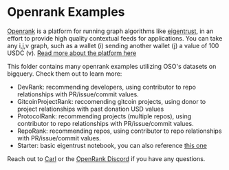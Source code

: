 # Openrank Examples

[Openrank](https://docs.openrank.com/) is a platform for running graph algorithms like [eigentrust](https://github.com/Karma3Labs/openrank-sdk), in an effort to provide high quality contextual feeds for applications. You can take any i,j,v graph, such as a wallet (i) sending another wallet (j) a value of 100 USDC (v). [Read more about the platform here](https://read.cryptodatabytes.com/p/openrank-powering-apps-with-contextual)

This folder contains many openrank examples utilizing OSO's datasets on bigquery. Check them out to learn more:
- DevRank: recommending developers, using contributor to repo relationships with PR/issue/commit values.
- GitcoinProjectRank: reccomending gitcoin projects, using donor to project relationships with past donation USD values
- ProtocolRank: recommending projects (multiple repos), using contributor to repo relationships with PR/issue/commit values.
- RepoRank: recommending repos, using contributor to repo relationships with PR/issue/commit values.
- Starter: basic eigentrust notebook, you can also reference [this one](https://app.hex.tech/e8198fd2-0779-4dff-a368-06371d3af467/hex/fa721eba-e774-4036-bda1-52323202ef9a/draft/logic?view=notebook)

Reach out to [Carl](https://twitter.com/carl_cervone) or the [OpenRank Discord](https://discord.com/invite/CCAXgJNNAb) if you have any questions.